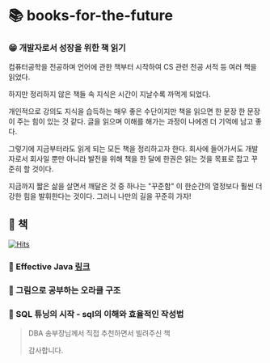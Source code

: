 # 📚 books-for-the-future

### 😁 개발자로서 성장을 위한 책 읽기

컴퓨터공학을 전공하며 언어에 관한 책부터 시작하여 CS 관련 전공 서적 등 여러 책을 읽었다.

하지만 정리하지 않은 책들 속 지식은 시간이 지날수록 까먹게 되었다.

개인적으로 강의도 지식을 습득하는 매우 좋은 수단이지만 책을 읽으면 한 문장 한 문장이 주는 힘이 있는 것 같다. 글을 읽으며 이해를 해가는 과정이 나에겐 더 기억에 남고 좋다.

그렇기에 지금부터라도 읽게 되는 모든 책을 정리하고자 한다. 회사에 들어가서도 개발자로서 회사일 뿐만 아니라 발전을 위해 책을 한 달에 한권은 읽는 것을 목표로 잡고 꾸준히 할 것이다.

지금까지 짧은 삶을 살면서 깨달은 것 중 하나는 "꾸준함" 이 한순간의 열정보다 훨씬 더 강한 힘을 발휘한다는 것이다. 그러니 나만의 길을 꾸준히 가자!


## 🥸 책
[![Hits](https://hits.seeyoufarm.com/api/count/incr/badge.svg?url=https%3A%2F%2Fgithub.com%2Fskuksyzkzk%2Fbooks-for-the-future&count_bg=%2379C83D&title_bg=%23555555&icon=&icon_color=%23FFFFFF&title=%EC%A1%B0%ED%9A%8C%EC%88%98&edge_flat=false)](https://hits.seeyoufarm.com)

### 📕 Effective Java [링크](https://github.com/EffectiveJavaBookStudy/EffectiveJava)
### 📗 그림으로 공부하는 오라클 구조

### 📕 SQL 튜닝의 시작 - sql의 이해와 효율적인 작성법

> DBA 송부장님께서 직접 추천하면서 빌려주신 책
>
> 감사합니다.